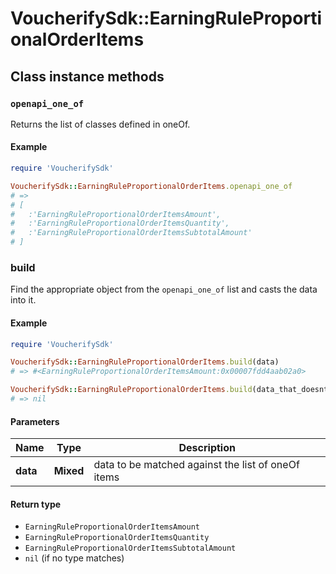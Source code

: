 # VoucherifySdk::EarningRuleProportionalOrderItems

## Class instance methods

### `openapi_one_of`

Returns the list of classes defined in oneOf.

#### Example

```ruby
require 'VoucherifySdk'

VoucherifySdk::EarningRuleProportionalOrderItems.openapi_one_of
# =>
# [
#   :'EarningRuleProportionalOrderItemsAmount',
#   :'EarningRuleProportionalOrderItemsQuantity',
#   :'EarningRuleProportionalOrderItemsSubtotalAmount'
# ]
```

### build

Find the appropriate object from the `openapi_one_of` list and casts the data into it.

#### Example

```ruby
require 'VoucherifySdk'

VoucherifySdk::EarningRuleProportionalOrderItems.build(data)
# => #<EarningRuleProportionalOrderItemsAmount:0x00007fdd4aab02a0>

VoucherifySdk::EarningRuleProportionalOrderItems.build(data_that_doesnt_match)
# => nil
```

#### Parameters

| Name | Type | Description |
| ---- | ---- | ----------- |
| **data** | **Mixed** | data to be matched against the list of oneOf items |

#### Return type

- `EarningRuleProportionalOrderItemsAmount`
- `EarningRuleProportionalOrderItemsQuantity`
- `EarningRuleProportionalOrderItemsSubtotalAmount`
- `nil` (if no type matches)


